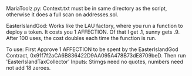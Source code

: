 MariaToolz.py: Context.txt must be in same directory as the script, otherwise it does a full scan on addresses.sol.

EasterIslandGod:  Works like the LAU factory, where you run a function to deploy a token. It costs you 1 AFFECTION. Of that I get .1, sunny gets .9. After 100 uses, the cost doubles each time the function is run.

To use: First Approve 1 AFFECTION to be spent by the EasterIslandGod Contract, 0x91f7f2aCA6B836422D9AA095A478B73dE8709beD.
        Then run 'EasterIslandTaxCollector'
        Inputs: Stirngs need no quotes, numbers need not add 18 zeroes.
